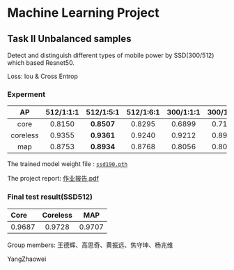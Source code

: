 # Machine Learning Project

## Task II Unbalanced samples

Detect and distinguish different types of mobile power by SSD(300/512) which based Resnet50.

Loss: Iou & Cross Entrop

### Experment

|AP|512/1:1:1|512/1:5:1|512/1:6:1|300/1:1:1|300/1:5:1|300/1:6:1|
|:------:|:----:|:----:|:----:|:----:|:----:|:----:|
|core    |0.8150|**0.8507**|0.8295|0.6899|0.7191|0.7119|
|coreless|0.9355|**0.9361**|0.9240|0.9212|0.8965|0.8955|
|map     |0.8753|**0.8934**|0.8768|0.8056|0.8078|0.8037|

The trained model weight file : [```ssd190.pth```](https://bhpan.buaa.edu.cn:443/link/197D4B378811CCFD33F2BA951E75B768)

The project report: [作业报告.pdf](https://github.com/Yang-Zhaowei/SSD.300-512/blob/master/%E4%BD%9C%E4%B8%9A%E6%8A%A5%E5%91%8A.pdf)

### Final test result(SSD512)

|Core|Coreless|MAP|
|:---|:------:|:-:|
|0.9687|0.9728|0.9707|

Group members: 王德辉、高思奇、黄振远、焦守坤、杨兆维

YangZhaowei
